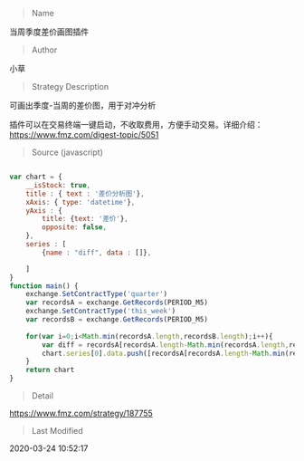 
> Name

当周季度差价画图插件

> Author

小草

> Strategy Description

可画出季度-当周的差价图，用于对冲分析

插件可以在交易终端一键启动，不收取费用，方便手动交易。详细介绍：https://www.fmz.com/digest-topic/5051



> Source (javascript)

``` javascript

var chart = { 
    __isStock: true,    
    title : { text : '差价分析图'},                     
    xAxis: { type: 'datetime'},                 
    yAxis : {                                        
        title: {text: '差价'},                   
        opposite: false,                             
    },
    series : [                    
        {name : "diff", data : []}, 

    ]
}
function main() {
    exchange.SetContractType('quarter')
    var recordsA = exchange.GetRecords(PERIOD_M5)
    exchange.SetContractType('this_week')
    var recordsB = exchange.GetRecords(PERIOD_M5)
    
    for(var i=0;i<Math.min(recordsA.length,recordsB.length);i++){
        var diff = recordsA[recordsA.length-Math.min(recordsA.length,recordsB.length)+i].Close - recordsB[recordsB.length-Math.min(recordsA.length,recordsB.length)+i].Close
        chart.series[0].data.push([recordsA[recordsA.length-Math.min(recordsA.length,recordsB.length)+i].Time, diff])
    }
    return chart
}
```

> Detail

https://www.fmz.com/strategy/187755

> Last Modified

2020-03-24 10:52:17
